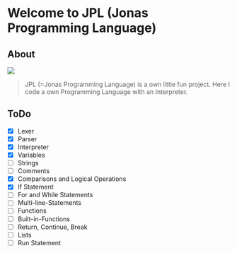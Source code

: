 # Welcome to JPL (Jonas Programming Language)
## About
![](https://i.imgur.com/lPuSHq5.png) 
> 
> JPL (=Jonas Programming Language) is a own little fun project. Here I code a own Programming Language with an Interpreter. 
>


## ToDo
- [X] Lexer
- [X] Parser
- [X] Interpreter
- [X] Variables
- [ ] Strings
- [ ] Comments
- [X] Comparisons and Logical Operations
- [X] If Statement 
- [ ] For and While Statements
- [ ] Multi-line-Statements
- [ ] Functions
- [ ] Built-in-Functions
- [ ] Return, Continue, Break
- [ ] Lists
- [ ] Run Statement